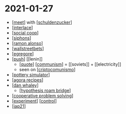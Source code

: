 # 2021-01-27

- [[meet]] with [[schuldenzucker]]
- [[interlace]]
- [[social coop]]
- [[siphons]]
- [[ramon alonso]]
- [[wallstreetbets]]
- [[egregore]]
- [[push]] [[lenin]]
  - [[quote]] [[communism]] = [[soviets]] + [[electricity]]
  - seen on [[criptocomunismo]]
- [[pottery simulator]]
- [[agora recipes]]
- [[dan whaley]]
  - [[hypothesis roam bridge]]
- [[cooperative problem solving]]
- [[experiment]] [[control]]
- [[iap21]]

[//begin]: # "Autogenerated link references for markdown compatibility"
[meet]: ../meet "Meet"
[schuldenzucker]: ../schuldenzucker "Schuldenzucker"
[interlace]: ../interlace "Interlace"
[social coop]: ../social-coop "social coop"
[siphons]: ../siphons "Siphons"
[ramon alonso]: ../ramon-alonso "Ramon Alonso"
[wallstreetbets]: ../wallstreetbets "Wallstreetbets"
[egregore]: ../egregore "Egregore"
[push]: ../push "Push"
[quote]: ../quote "Quote"
[communism]: ../communism "Communism"
[criptocomunismo]: ../criptocomunismo "Criptocomunismo"
[pottery simulator]: ../pottery-simulator "Pottery Simulator"
[agora recipes]: ../agora-recipes "Agora Recipes"
[dan whaley]: ../dan-whaley "Dan Whaley"
[hypothesis roam bridge]: ../hypothesis-roam-bridge "Hypothesis Roam Bridge"
[cooperative problem solving]: ../cooperative-problem-solving "Cooperative Problem Solving"
[experiment]: ../experiment "Experiment"
[control]: ../control "Control"
[iap21]: ../iap21 "Iap21"
[//end]: # "Autogenerated link references"